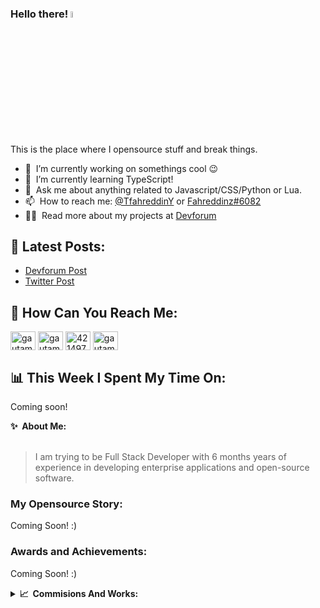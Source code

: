 ### Hello there! <a href="https://www.gautamkrishnar.com/"><img src="https://media.giphy.com/media/hvRJCLFzcasrR4ia7z/giphy.gif" width="5%"></a>
This is the place where I opensource stuff and break things.

- 🔭 &nbsp;I’m currently working on somethings cool :wink:
- 🌱 &nbsp;I’m currently learning TypeScript!
- 💬 &nbsp;Ask me about anything related to Javascript/CSS/Python or Lua.
- 📫 &nbsp;How to reach me: [@TfahreddinY](https://twitter.com/TfahreddinY) or <a rel="Fahreddinz#6082" href="https://discord.com/channels/@me">Fahreddinz#6082</a>
- 👨‍💻 &nbsp;Read more about my projects at [Devforum](https://devforum.roblox.com/t/open-pet-creator-modeler/2072667)

📕&nbsp;**Latest Posts:**
------
<!-- BLOG-POST-LIST:START -->
- [Devforum Post](https://devforum.roblox.com/t/open-pet-creator-modeler/2072667)
- [Twitter Post](https://twitter.com/TfahreddinY/status/1514959941391560707)
<!-- BLOG-POST-LIST:END -->

📠&nbsp;**How Can You Reach Me:**
------
<p align="left">
<a href="https://dev.to/fahreddinz" target="blank"><img align="center" src="https://cdn.jsdelivr.net/npm/simple-icons@3.0.1/icons/dev-dot-to.svg" alt="gautamkrishnar" height="30" width="40" /></a>
<a href="https://twitter.com/TfahreddinY" target="blank"><img align="center" src="https://raw.githubusercontent.com/rahuldkjain/github-profile-readme-generator/master/src/images/icons/Social/twitter.svg" alt="gautamkrishnar" height="30" width="40" /></a>
<a href="https://stackoverflow.com/users/20906511/fahreddinz" target="blank"><img align="center" src="https://raw.githubusercontent.com/rahuldkjain/github-profile-readme-generator/master/src/images/icons/Social/stack-overflow.svg" alt="4214976" height="30" width="40" /></a>
<a href="https://www.instagram.com/fahreddinzs/" target="blank"><img align="center" src="https://raw.githubusercontent.com/rahuldkjain/github-profile-readme-generator/master/src/images/icons/Social/instagram.svg" alt="gautamkrishnar" height="30" width="40" /></a>

📊&nbsp;**This Week I Spent My Time On:**
------
Coming soon!
  <summary><b>✨&nbsp;&nbsp;About&nbsp;Me:</b></summary>
  <br/>

> I am trying to be Full Stack Developer with 6 months years of experience in developing enterprise applications and open-source software.

### My Opensource Story:
Coming Soon! :)

### Awards and Achievements:
Coming Soon! :)
</details> 

<details>
  <summary><b>📈&nbsp;&nbsp;Commisions And Works:</b></summary>
  <br/>
Coming Soon! :)
  </a>

</details>

<img alt='analytics' src='https://profile-counter.glitch.me/gautamkrishnar/count.svg' width='0px'>
